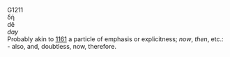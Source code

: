 <body>
  <p>G1211<br>  δή  <br> dē  <br><i>day </i><br>Probably akin to <a href="g1161.htm">1161</a>  a particle of emphasis or explicitness; <i>now</i>, <i>then</i>, etc.: - also, and, doubtless, now, therefore.<br></p>
 </body>